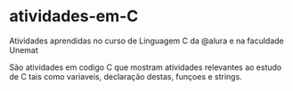 # atividades-em-C
Atividades aprendidas no curso de Linguagem C da @alura e na faculdade Unemat


 São atividades em codigo C que mostram atividades relevantes ao estudo de C tais como variaveis, declaração destas, funçoes e strings.

